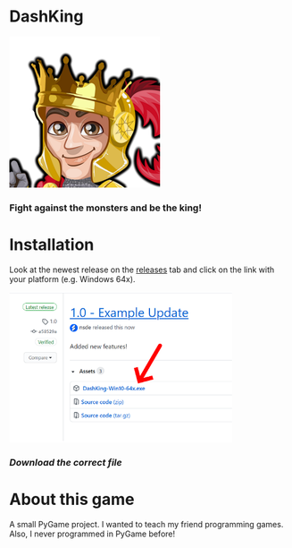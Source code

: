 # DashKing
![DashKing Logo](icon.png)


### Fight against the monsters and be the king!


# Installation
Look at the newest release on the [releases](https://github.com/nsde/DashKing/releases) tab and click on the link with your platform (e.g. Windows 64x).

![Release download](download.png)
### *Download the correct file*


# About this game
A small PyGame project. I wanted to teach my friend programming games. Also, I never programmed in PyGame before!
